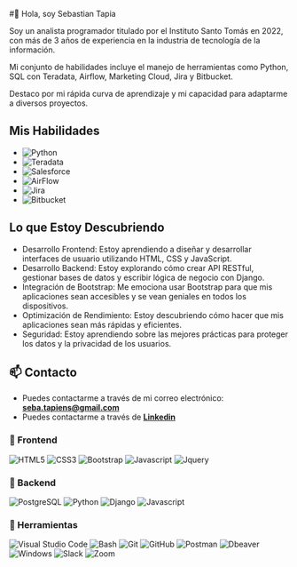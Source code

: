 #👋 Hola, soy Sebastian Tapia

Soy un analista programador titulado por el Instituto Santo Tomás en 2022, con más de 3 años de experiencia en la industria de tecnología de la información. 

Mi conjunto de habilidades incluye el manejo de herramientas como Python, SQL con Teradata, Airflow, Marketing Cloud, Jira y Bitbucket. 

Destaco por mi rápida curva de aprendizaje y mi capacidad para adaptarme a diversos proyectos.

## Mis Habilidades 
- ![Python](https://img.shields.io/badge/Python-3776AB?style=for-the-badge&logo=python&logoColor=white) 
- ![Teradata](https://img.shields.io/badge/Teradata-F37440?style=for-the-badge&logo=teradata&logoColor=white)
- ![Salesforce](https://img.shields.io/badge/Salesforce-00A1E0?style=for-the-badge&logo=salesforce&logoColor=white)
- ![AirFlow](https://img.shields.io/badge/Apache_Airflow-a5a5a5?style=for-the-badge&logo=apacheairflow&logoColor=white)
- ![Jira](https://img.shields.io/badge/jira-000AAA?style=for-the-badge&logo=jirasoftware&logoColor=white)
- ![Bitbucket](https://img.shields.io/badge/bitbucket-0052cc?style=for-the-badge&logo=bitbucket&logoColor=white) 

## Lo que Estoy Descubriendo
- Desarrollo Frontend: Estoy aprendiendo a diseñar y desarrollar interfaces de usuario utilizando HTML, CSS y JavaScript.
- Desarrollo Backend: Estoy explorando cómo crear API RESTful, gestionar bases de datos y escribir lógica de negocio con Django.
- Integración de Bootstrap: Me emociona usar Bootstrap para que mis aplicaciones sean accesibles y se vean geniales en todos los dispositivos.
- Optimización de Rendimiento: Estoy descubriendo cómo hacer que mis aplicaciones sean más rápidas y eficientes.
- Seguridad: Estoy aprendiendo sobre las mejores prácticas para proteger los datos y la privacidad de los usuarios.

## 📫 Contacto

- Puedes contactarme a través de mi correo electrónico: **<seba.tapiens@gmail.com>**
- Puedes contactarme a través de **[Linkedin](https://www.linkedin.com/in/seba-tapia/)**

### 🎨 Frontend

![HTML5](https://img.shields.io/badge/HTML5-E34F26?style=for-the-badge&logo=html5&logoColor=white) ![CSS3](https://img.shields.io/badge/CSS3-1572B6?style=for-the-badge&logo=css3&logoColor=white) ![Bootstrap](https://img.shields.io/badge/Bootstrap-563D7C?style=for-the-badge&logo=bootstrap&logoColor=white) ![Javascript](https://img.shields.io/badge/Javascript-323330?style=for-the-badge&logo=javascript&logoColor=F7DF1E) ![Jquery](https://img.shields.io/badge/jQuery-0769AD?style=for-the-badge&logo=jquery&logoColor=white)

### 🔨 Backend

![PostgreSQL](https://img.shields.io/badge/PostgreSQL-316192?style=for-the-badge&logo=postgresql&logoColor=white)
![Python](https://img.shields.io/badge/Python-3776AB?style=for-the-badge&logo=python&logoColor=white) 
![Django](https://img.shields.io/badge/Django-092E20?style=for-the-badge&logo=django&logoColor=white) 
![Javascript](https://img.shields.io/badge/Javascript-323330?style=for-the-badge&logo=javascript&logoColor=F7DF1E) 

### 📎 Herramientas

![Visual Studio Code](https://img.shields.io/badge/Visual%20Studio%20Code-007ACC?style=for-the-badge&logo=visual-studio-code&logoColor=white) 
![Bash](https://img.shields.io/badge/Bash-121011?style=for-the-badge&logo=gnu-bash&logoColor=white) 
![Git](https://img.shields.io/badge/git-%23F05033.svg?style=for-the-badge&logo=git&logoColor=white) 
![GitHub](https://img.shields.io/badge/github-%23121011.svg?style=for-the-badge&logo=github&logoColor=white) 
![Postman](https://img.shields.io/badge/Postman-FF6C37?style=for-the-badge&logo=postman&logoColor=white) 
![Dbeaver](https://img.shields.io/badge/DBeaver-EE0000?style=for-the-badge&logo=dbeaver&logoColor=white) 
![Windows](https://img.shields.io/badge/Windows-0078D6?style=for-the-badge&logo=windows&logoColor=white) 
![Slack](https://img.shields.io/badge/Slack-4A154B?style=for-the-badge&logo=slack&logoColor=white) 
![Zoom](https://img.shields.io/badge/Zoom-2D8CFF?style=for-the-badge&logo=zoom&logoColor=white)

